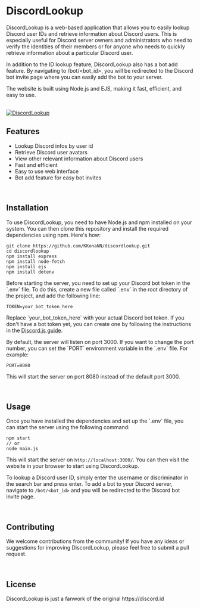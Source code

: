 <h1>DiscordLookup</h1>

DiscordLookup is a web-based application that allows you to easily lookup Discord user IDs and retrieve information about Discord users. This is especially useful for Discord server owners and administrators who need to verify the identities of their members or for anyone who needs to quickly retrieve information about a particular Discord user.

In addition to the ID lookup feature, DiscordLookup also has a bot add feature. By navigating to /bot/<bot_id>, you will be redirected to the Discord bot invite page where you can easily add the bot to your server.

The website is built using Node.js and EJS, making it fast, efficient, and easy to use.

<br>

<a href="https://github.com/KKonaNN/discordlookup">
  <img src="https://img.shields.io/badge/DiscordLookup-Check%20out%20the%20project-brightgreen" alt="DiscordLookup">
</a>

<br>

<h2>Features</h2>

<ul>
  <li>Lookup Discord infos by user id</li>
  <li>Retrieve Discord user avatars</li>
  <li>View other relevant information about Discord users</li>
  <li>Fast and efficient</li>
  <li>Easy to use web interface</li>
  <li>Bot add feature for easy bot invites</li>
</ul>

<br>

<h2>Installation</h2>

<p>To use DiscordLookup, you need to have Node.js and npm installed on your system. You can then clone this repository and install the required dependencies using npm. Here's how:</p>

<pre><code>git clone https://github.com/KKonaNN/discordlookup.git
cd discordlookup
npm install express
npm install node-fetch
npm install ejs
npm install dotenv
</code></pre>

<p>Before starting the server, you need to set up your Discord bot token in the `.env` file. To do this, create a new file called `.env` in the root directory of the project, and add the following line:</p>

<pre><code>TOKEN=your_bot_token_here</code></pre>

<p>Replace `your_bot_token_here` with your actual Discord bot token. If you don't have a bot token yet, you can create one by following the instructions in the <a href="https://discordjs.guide/preparations/setting-up-a-bot-application.html#creating-your-bot">Discord.js guide</a>.</p>

<p>By default, the server will listen on port 3000. If you want to change the port number, you can set the `PORT` environment variable in the `.env` file. For example:</p>

<pre><code>PORT=8080</code></pre>

<p>This will start the server on port 8080 instead of the default port 3000.</p>

<br>

<h2>Usage</h2>

<p>Once you have installed the dependencies and set up the `.env` file, you can start the server using the following command:</p>

<pre><code>npm start
// or
node main.js
</code></pre>

<p>This will start the server on <code>http://localhost:3000/</code>. You can then visit the website in your browser to start using DiscordLookup.</p>

<p>To lookup a Discord user ID, simply enter the username or discriminator in the search bar and press enter. To add a bot to your Discord server, navigate to <code>/bot/&lt;bot_id&gt;</code> and you will be redirected to the Discord bot invite page.</p>

<br>

<h2>Contributing</h2>

<p>We welcome contributions from the community! If you have any ideas or suggestions for improving DiscordLookup, please feel free to submit a pull request.</p>

<br>

<h2>License</h2>

<p>DiscordLookup is just a fanwork of the original https://discord.id</p>
